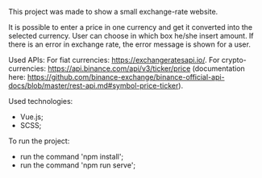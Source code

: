 This project was made to show a small exchange-rate website.

It is  possible to enter a price in one currency and get it converted into the selected currency. 
User can choose in which box he/she insert amount.
If there is an error in exchange rate, the error message is shown for a user.

Used APIs:
For fiat currencies: https://exchangeratesapi.io/.
For crypto-currencies: https://api.binance.com/api/v3/ticker/price (documentation here: https://github.com/binance-exchange/binance-official-api-docs/blob/master/rest-api.md#symbol-price-ticker).

Used technologies:
- Vue.js;
- SCSS;

To run the project: 
- run the command 'npm install';
- run the command 'npm run serve';